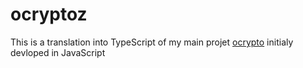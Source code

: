 # ocryptoz

This is a translation into TypeScript of my main projet [ocrypto](https://github.com/O-clock-Iliade/projet-ocrypto-back) initialy devloped in JavaScript
